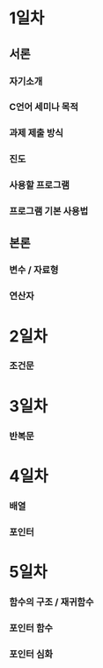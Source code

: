 # 1일차

## 서론
### 자기소개

### C언어 세미나 목적

### 과제 제출 방식

### 진도

### 사용할 프로그램

### 프로그램 기본 사용법



## 본론
### 변수 / 자료형

### 연산자


# 2일차
### 조건문

# 3일차
### 반복문

# 4일차
### 배열

### 포인터

# 5일차
### 함수의 구조 / 재귀함수

### 포인터 함수

### 포인터 심화
